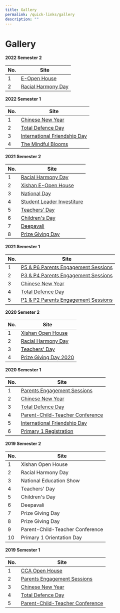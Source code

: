 ```yaml
---
title: Gallery
permalink: /quick-links/gallery
description: ""
---
```

# **Gallery**

**2022 Semester 2**

| No. 	| Site 	|
|---	|---	|
| 1 	| [E-Open House](https://staging.d2cn58n03qfljc.amplifyapp.com/quick-links/gallery/2022-semester-2/e-open-house) 	|
| 2 	| [Racial Harmony Day](https://staging.d2cn58n03qfljc.amplifyapp.com/quick-links/gallery/2022-semester-2/racial-harmony-day) 	|

**2022 Semester 1**

| No. 	| Site 	|
|---	|---	|
| 1 	| [Chinese New Year](https://staging.d2cn58n03qfljc.amplifyapp.com/quick-links/gallery/2022-semester-1/chinese-new-year) 	|
| 2 	| [Total Defence Day](https://staging.d2cn58n03qfljc.amplifyapp.com/quick-links/gallery/2022-semester-1/total-defence-day) 	|
| 3 	| [International Friendship Day](https://staging.d2cn58n03qfljc.amplifyapp.com/quick-links/gallery/2022-semester-1/international-friendship-day) 	|
| 4 	| [The Mindful Blooms](https://staging.d2cn58n03qfljc.amplifyapp.com/quick-links/gallery/2022-semester-1/the-mindful-blooms) 	|

**2021 Semester 2**

| No. 	| Site 	|
|---	|---	|
| 1 	| [Racial Harmony Day](https://staging.d2cn58n03qfljc.amplifyapp.com/quick-links/gallery/2021-semester-2/racial-harmony-day) 	|
| 2 	| [Xishan E-Open House](https://staging.d2cn58n03qfljc.amplifyapp.com/quick-links/gallery/2021-semester-2/xishan-e-open-house) 	|
| 3 	| [National Day](https://staging.d2cn58n03qfljc.amplifyapp.com/quick-links/gallery/2021-semester-2/national-day) 	|
| 4 	| [Student Leader Investiture](https://staging.d2cn58n03qfljc.amplifyapp.com/quick-links/gallery/2021-semester-2/student-leader-investiture) 	|
| 5 	| [Teachers’ Day](https://staging.d2cn58n03qfljc.amplifyapp.com/quick-links/gallery/2021-semester-2/teachers-day) 	|
| 6 	| [Children's Day](https://staging.d2cn58n03qfljc.amplifyapp.com/quick-links/gallery/2021-semester-2/childrens-day) 	|
| 7 	| [Deepavali](https://staging.d2cn58n03qfljc.amplifyapp.com/quick-links/gallery/2021-semester-2/deepavali) 	|
| 8 	| [Prize Giving Day](https://staging.d2cn58n03qfljc.amplifyapp.com/quick-links/gallery/2021-semester-2/prize-giving-day) 	|

**2021 Semester 1**

| No. 	| Site 	|
|---	|---	|
| 1 	| [P5 & P6 Parents Engagement Sessions](https://staging.d2cn58n03qfljc.amplifyapp.com/quick-links/gallery/2021-semester-1/p5-n-p6-parents-engagement-sessions) 	|
| 2 	| [P3 & P4 Parents Engagement Sessions](https://staging.d2cn58n03qfljc.amplifyapp.com/quick-links/gallery/2021-semester-1/p3-n-p4-parents-engagement-sessions) 	|
| 3 	| [Chinese New Year](https://staging.d2cn58n03qfljc.amplifyapp.com/quick-links/gallery/2021-semester-1/2021-chinese-new-year) 	|
| 4 	| [Total Defence Day](https://staging.d2cn58n03qfljc.amplifyapp.com/quick-links/gallery/2021-semester-1/total-defence-day) 	|
| 5 	| [P1 & P2 Parents Engagement Sessions](https://staging.d2cn58n03qfljc.amplifyapp.com/quick-links/gallery/2021-semester-1/p1-n-p2-parents-engagement-sessions) 	|

**2020 Semeter 2**

| No. 	| Site 	|
|---	|---	|
| 1 	| [Xishan Open House](https://staging.d2cn58n03qfljc.amplifyapp.com/quick-links/gallery/2020-semester-2/xishan-open-house) 	|
| 2 	| [Racial Harmony Day](https://staging.d2cn58n03qfljc.amplifyapp.com/quick-links/gallery/2020-semester-2/racial-harmony-day) 	|
| 3 	| [Teachers' Day](https://staging.d2cn58n03qfljc.amplifyapp.com/quick-links/gallery/2020-semester-2/teachers-day) 	|
| 4 	| [Prize Giving Day 2020](https://staging.d2cn58n03qfljc.amplifyapp.com/quick-links/gallery/2020-semester-2/prize-giving-day-2020) 	|

**2020 Semester 1**

| No. 	| Site 	|
|---	|---	|
| 1 	| [Parents Engagement Sessions](https://staging.d2cn58n03qfljc.amplifyapp.com/quick-links/gallery/2020-semester-1/parents-engagement-sessions) 	|
| 2 	| [Chinese New Year](https://staging.d2cn58n03qfljc.amplifyapp.com/quick-links/gallery/2020-semester-1/chinese-new-year) 	|
| 3 	| [Total Defence Day](https://staging.d2cn58n03qfljc.amplifyapp.com/quick-links/gallery/2020-semester-1/total-defence-day) 	|
| 4 	| [Parent-Child-Teacher Conference](https://staging.d2cn58n03qfljc.amplifyapp.com/quick-links/gallery/2019-semester-2/parent-child-teacher-conference) 	|
| 5 	| [International Friendship Day](https://staging.d2cn58n03qfljc.amplifyapp.com/quick-links/gallery/2020-semester-1/international-friendship-day) 	|
| 6 	| [Primary 1 Registration](https://staging.d2cn58n03qfljc.amplifyapp.com/quick-links/gallery/2020-semester-1/primary-1-registration) 	|

**2019 Semester 2**

| No. 	| Site 	|
|---	|---	|
| 1 	| Xishan Open House 	|
| 2 	| Racial Harmony Day 	|
| 3 	| National Education Show 	|
| 4 	| Teachers' Day 	|
| 5 	| Children's Day 	|
| 6 	| Deepavali 	|
| 7 	| Prize Giving Day 	|
| 8 	| Prize Giving Day 	|
| 9 	| Parent-Child-Teacher Conference 	|
| 10 	| Primary 1 Orientation Day 	|

**2019 Semester 1**

| No. 	| Site 	|
|---	|---	|
| 1 	| [CCA Open House](https://staging.d2cn58n03qfljc.amplifyapp.com/quick-links/gallery/2019-semester-1/cca-open-house) 	|
| 2 	| [Parents Engagement Sessions](https://staging.d2cn58n03qfljc.amplifyapp.com/quick-links/gallery/2019-semester-1/parents-engagement-sessions) 	|
| 3 	| [Chinese New Year](https://staging.d2cn58n03qfljc.amplifyapp.com/quick-links/gallery/2019-semester-1/chinese-new-year) 	|
| 4 	| [Total Defence Day](https://staging.d2cn58n03qfljc.amplifyapp.com/quick-links/gallery/2019-Semester-1/total-defence-day) 	|
| 5 	| [Parent-Child-Teacher Conference](https://staging.d2cn58n03qfljc.amplifyapp.com/quick-links/gallery/2019-Semester-1/parent-child-teacher-conference) 	|